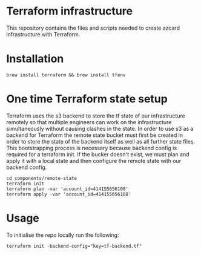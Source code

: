 # Terraform infrastructure
This repository contains the files and scripts needed to create azcard infrastructure with Terraform.

# Installation

```
brew install terraform && brew install tfenv
```

# One time Terraform state setup
Terraform uses the s3 backend to store the tf state of our infrastructure remotely so that multiple engineers can work on the infrastructure simultaneously without causing clashes in the state. In order to use s3 as a backend for Terraform the remote state bucket must first be created in order to store the state of the backend itself as well as all further state files. This bootstrapping process is necessary because backend config is required for a terraform init. If the bucker doesn't exist, we must plan and apply it with a local state and then configure the remote state with our backend config.

```
cd components/remote-state
terraform init
terraform plan -var 'account_id=414155656108'
terraform apply -var 'account_id=414155656108'
```

# Usage

To initialise the repo locally run the following:
```
terraform init -backend-config="key=tf-backend.tf"
```
